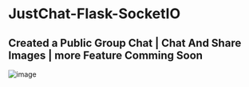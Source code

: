 # JustChat-Flask-SocketIO


## Created a Public Group Chat | Chat And Share Images | more Feature Comming Soon
![image](https://github.com/one-numan/JustChat-Flask-SocketIO/assets/48924562/8eb85e84-ac6e-43bd-bb43-230e51896bad)
